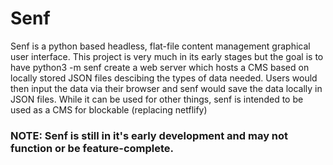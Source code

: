 # Senf
Senf is a python based headless, flat-file content management graphical user interface. This project is very much in its early stages but the goal is to have python3 -m senf create a web server which hosts a CMS based on locally stored JSON files descibing the types of data needed. Users would then input the data via their browser and senf would save the data locally in JSON files. While it can be used for other things, senf is intended to be used as a CMS for blockable (replacing netflify)

### NOTE: Senf is still in it's early development and may not function or be feature-complete.

